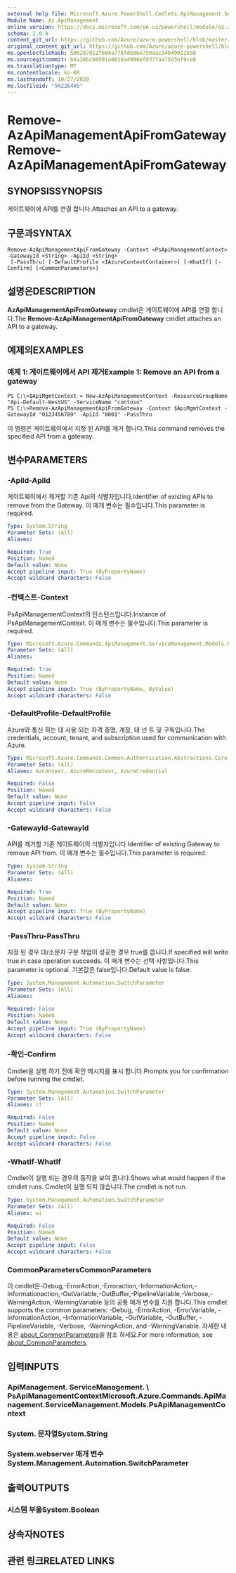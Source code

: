 ```yaml
---
external help file: Microsoft.Azure.PowerShell.Cmdlets.ApiManagement.ServiceManagement.dll-Help.xml
Module Name: Az.ApiManagement
online version: https://docs.microsoft.com/en-us/powershell/module/az.apimanagement/remove-azapimanagementapifromgateway
schema: 2.0.0
content_git_url: https://github.com/Azure/azure-powershell/blob/master/src/ApiManagement/ApiManagement/help/Remove-AzApiManagementApiFromGateway.md
original_content_git_url: https://github.com/Azure/azure-powershell/blob/master/src/ApiManagement/ApiManagement/help/Remove-AzApiManagementApiFromGateway.md
ms.openlocfilehash: 506287812f684a778fdb96e750aac34049912b58
ms.sourcegitcommit: b4a38bcb0501a9016a4998efd377aa75d3ef9ce8
ms.translationtype: MT
ms.contentlocale: ko-KR
ms.lasthandoff: 10/27/2020
ms.locfileid: "94226445"
---
```

# <span data-ttu-id="c7ced-101">Remove-AzApiManagementApiFromGateway</span><span class="sxs-lookup"><span data-stu-id="c7ced-101">Remove-AzApiManagementApiFromGateway</span></span>

## <span data-ttu-id="c7ced-102">SYNOPSIS</span><span class="sxs-lookup"><span data-stu-id="c7ced-102">SYNOPSIS</span></span>
<span data-ttu-id="c7ced-103">게이트웨이에 API를 연결 합니다.</span><span class="sxs-lookup"><span data-stu-id="c7ced-103">Attaches an API to a gateway.</span></span>

## <span data-ttu-id="c7ced-104">구문과</span><span class="sxs-lookup"><span data-stu-id="c7ced-104">SYNTAX</span></span>

```
Remove-AzApiManagementApiFromGateway -Context <PsApiManagementContext> -GatewayId <String> -ApiId <String>
 [-PassThru] [-DefaultProfile <IAzureContextContainer>] [-WhatIf] [-Confirm] [<CommonParameters>]
```

## <span data-ttu-id="c7ced-105">설명은</span><span class="sxs-lookup"><span data-stu-id="c7ced-105">DESCRIPTION</span></span>
<span data-ttu-id="c7ced-106">**AzApiManagementApiFromGateway** cmdlet은 게이트웨이에 API를 연결 합니다.</span><span class="sxs-lookup"><span data-stu-id="c7ced-106">The **Remove-AzApiManagementApiFromGateway** cmdlet attaches an API to a gateway.</span></span>

## <span data-ttu-id="c7ced-107">예제의</span><span class="sxs-lookup"><span data-stu-id="c7ced-107">EXAMPLES</span></span>

### <span data-ttu-id="c7ced-108">예제 1: 게이트웨이에서 API 제거</span><span class="sxs-lookup"><span data-stu-id="c7ced-108">Example 1: Remove an API from a gateway</span></span>
```
PS C:\>$ApiMgmtContext = New-AzApiManagementContext -ResourceGroupName "Api-Default-WestUS" -ServiceName "contoso"
PS C:\>Remove-AzApiManagementApiFromGateway -Context $ApiMgmtContext -GatewayId "0123456789" -ApiId "0001" -PassThru
```

<span data-ttu-id="c7ced-109">이 명령은 게이트웨이에서 지정 된 API를 제거 합니다.</span><span class="sxs-lookup"><span data-stu-id="c7ced-109">This command removes the specified API from a gateway.</span></span>

## <span data-ttu-id="c7ced-110">변수</span><span class="sxs-lookup"><span data-stu-id="c7ced-110">PARAMETERS</span></span>

### <span data-ttu-id="c7ced-111">-ApiId</span><span class="sxs-lookup"><span data-stu-id="c7ced-111">-ApiId</span></span>
<span data-ttu-id="c7ced-112">게이트웨이에서 제거할 기존 Api의 식별자입니다.</span><span class="sxs-lookup"><span data-stu-id="c7ced-112">Identifier of existing APIs to remove from the Gateway.</span></span>
<span data-ttu-id="c7ced-113">이 매개 변수는 필수입니다.</span><span class="sxs-lookup"><span data-stu-id="c7ced-113">This parameter is required.</span></span>

```yaml
Type: System.String
Parameter Sets: (All)
Aliases:

Required: True
Position: Named
Default value: None
Accept pipeline input: True (ByPropertyName)
Accept wildcard characters: False
```

### <span data-ttu-id="c7ced-114">-컨텍스트</span><span class="sxs-lookup"><span data-stu-id="c7ced-114">-Context</span></span>
<span data-ttu-id="c7ced-115">PsApiManagementContext의 인스턴스입니다.</span><span class="sxs-lookup"><span data-stu-id="c7ced-115">Instance of PsApiManagementContext.</span></span>
<span data-ttu-id="c7ced-116">이 매개 변수는 필수입니다.</span><span class="sxs-lookup"><span data-stu-id="c7ced-116">This parameter is required.</span></span>

```yaml
Type: Microsoft.Azure.Commands.ApiManagement.ServiceManagement.Models.PsApiManagementContext
Parameter Sets: (All)
Aliases:

Required: True
Position: Named
Default value: None
Accept pipeline input: True (ByPropertyName, ByValue)
Accept wildcard characters: False
```

### <span data-ttu-id="c7ced-117">-DefaultProfile</span><span class="sxs-lookup"><span data-stu-id="c7ced-117">-DefaultProfile</span></span>
<span data-ttu-id="c7ced-118">Azure와 통신 하는 데 사용 되는 자격 증명, 계정, 테 넌 트 및 구독입니다.</span><span class="sxs-lookup"><span data-stu-id="c7ced-118">The credentials, account, tenant, and subscription used for communication with Azure.</span></span>

```yaml
Type: Microsoft.Azure.Commands.Common.Authentication.Abstractions.Core.IAzureContextContainer
Parameter Sets: (All)
Aliases: AzContext, AzureRmContext, AzureCredential

Required: False
Position: Named
Default value: None
Accept pipeline input: False
Accept wildcard characters: False
```

### <span data-ttu-id="c7ced-119">-GatewayId</span><span class="sxs-lookup"><span data-stu-id="c7ced-119">-GatewayId</span></span>
<span data-ttu-id="c7ced-120">API를 제거할 기존 게이트웨이의 식별자입니다.</span><span class="sxs-lookup"><span data-stu-id="c7ced-120">Identifier of existing Gateway to remove API from.</span></span>
<span data-ttu-id="c7ced-121">이 매개 변수는 필수입니다.</span><span class="sxs-lookup"><span data-stu-id="c7ced-121">This parameter is required.</span></span>

```yaml
Type: System.String
Parameter Sets: (All)
Aliases:

Required: True
Position: Named
Default value: None
Accept pipeline input: True (ByPropertyName)
Accept wildcard characters: False
```

### <span data-ttu-id="c7ced-122">-PassThru</span><span class="sxs-lookup"><span data-stu-id="c7ced-122">-PassThru</span></span>
<span data-ttu-id="c7ced-123">지정 된 경우 대/소문자 구분 작업이 성공한 경우 true를 씁니다.</span><span class="sxs-lookup"><span data-stu-id="c7ced-123">If specified will write true in case operation succeeds.</span></span>
<span data-ttu-id="c7ced-124">이 매개 변수는 선택 사항입니다.</span><span class="sxs-lookup"><span data-stu-id="c7ced-124">This parameter is optional.</span></span>
<span data-ttu-id="c7ced-125">기본값은 false입니다.</span><span class="sxs-lookup"><span data-stu-id="c7ced-125">Default value is false.</span></span>

```yaml
Type: System.Management.Automation.SwitchParameter
Parameter Sets: (All)
Aliases:

Required: False
Position: Named
Default value: None
Accept pipeline input: True (ByPropertyName)
Accept wildcard characters: False
```

### <span data-ttu-id="c7ced-126">-확인</span><span class="sxs-lookup"><span data-stu-id="c7ced-126">-Confirm</span></span>
<span data-ttu-id="c7ced-127">Cmdlet을 실행 하기 전에 확인 메시지를 표시 합니다.</span><span class="sxs-lookup"><span data-stu-id="c7ced-127">Prompts you for confirmation before running the cmdlet.</span></span>

```yaml
Type: System.Management.Automation.SwitchParameter
Parameter Sets: (All)
Aliases: cf

Required: False
Position: Named
Default value: None
Accept pipeline input: False
Accept wildcard characters: False
```

### <span data-ttu-id="c7ced-128">-WhatIf</span><span class="sxs-lookup"><span data-stu-id="c7ced-128">-WhatIf</span></span>
<span data-ttu-id="c7ced-129">Cmdlet이 실행 되는 경우의 동작을 보여 줍니다.</span><span class="sxs-lookup"><span data-stu-id="c7ced-129">Shows what would happen if the cmdlet runs.</span></span> <span data-ttu-id="c7ced-130">Cmdlet이 실행 되지 않습니다.</span><span class="sxs-lookup"><span data-stu-id="c7ced-130">The cmdlet is not run.</span></span>

```yaml
Type: System.Management.Automation.SwitchParameter
Parameter Sets: (All)
Aliases: wi

Required: False
Position: Named
Default value: None
Accept pipeline input: False
Accept wildcard characters: False
```

### <span data-ttu-id="c7ced-131">CommonParameters</span><span class="sxs-lookup"><span data-stu-id="c7ced-131">CommonParameters</span></span>
<span data-ttu-id="c7ced-132">이 cmdlet은-Debug,-ErrorAction,-Erroraction,-InformationAction,-Informationaction,-OutVariable,-OutBuffer,-PipelineVariable,-Verbose,-WarningAction,-WarningVariable 등의 공통 매개 변수를 지원 합니다.</span><span class="sxs-lookup"><span data-stu-id="c7ced-132">This cmdlet supports the common parameters: -Debug, -ErrorAction, -ErrorVariable, -InformationAction, -InformationVariable, -OutVariable, -OutBuffer, -PipelineVariable, -Verbose, -WarningAction, and -WarningVariable.</span></span> <span data-ttu-id="c7ced-133">자세한 내용은 [about_CommonParameters](http://go.microsoft.com/fwlink/?LinkID=113216)을 참조 하세요.</span><span class="sxs-lookup"><span data-stu-id="c7ced-133">For more information, see [about_CommonParameters](http://go.microsoft.com/fwlink/?LinkID=113216).</span></span>

## <span data-ttu-id="c7ced-134">입력</span><span class="sxs-lookup"><span data-stu-id="c7ced-134">INPUTS</span></span>

### <span data-ttu-id="c7ced-135">ApiManagement. ServiceManagement. \ PsApiManagementContext</span><span class="sxs-lookup"><span data-stu-id="c7ced-135">Microsoft.Azure.Commands.ApiManagement.ServiceManagement.Models.PsApiManagementContext</span></span>

### <span data-ttu-id="c7ced-136">System. 문자열</span><span class="sxs-lookup"><span data-stu-id="c7ced-136">System.String</span></span>

### <span data-ttu-id="c7ced-137">System.webserver 매개 변수</span><span class="sxs-lookup"><span data-stu-id="c7ced-137">System.Management.Automation.SwitchParameter</span></span>

## <span data-ttu-id="c7ced-138">출력</span><span class="sxs-lookup"><span data-stu-id="c7ced-138">OUTPUTS</span></span>

### <span data-ttu-id="c7ced-139">시스템 부울</span><span class="sxs-lookup"><span data-stu-id="c7ced-139">System.Boolean</span></span>

## <span data-ttu-id="c7ced-140">상속자</span><span class="sxs-lookup"><span data-stu-id="c7ced-140">NOTES</span></span>

## <span data-ttu-id="c7ced-141">관련 링크</span><span class="sxs-lookup"><span data-stu-id="c7ced-141">RELATED LINKS</span></span>
